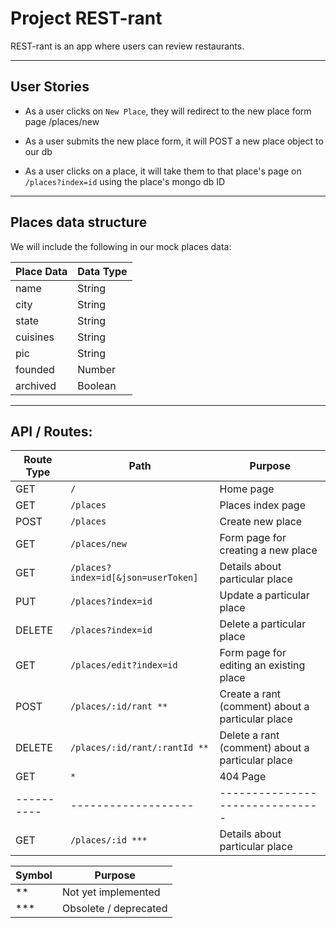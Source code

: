 # Project REST-rant

REST-rant is an app where users can review restaurants.

***

## User Stories




- As a user clicks on `New Place`, they will redirect to the new place form page /places/new
- As a user submits the new place form, it will POST a new place object to our db

- As a user clicks on a place, it will take them to that place's page on `/places?index=id` using the place's mongo db ID


***

## Places data structure

We will include the following in our mock places data:

| Place Data | Data Type |
| ---------- | --------- |
| name | String |
| city | String |
| state | String |
| cuisines | String |
| pic | String |
| founded | Number |
| archived | Boolean |

***

## API / Routes:

| Route Type | Path | Purpose |
| ---------- | ------------------- | ------------------------------- |
| GET | `/` | Home page |
| GET | `/places` | Places index page |
| POST | `/places` | Create new place |
| GET | `/places/new` | Form page for creating a new place |
| GET | `/places?index=id[&json=userToken]` | Details about particular place |
| PUT | `/places?index=id` | Update a particular place |
| DELETE | `/places?index=id` | Delete a particular place |
| GET | `/places/edit?index=id` | Form page for editing an existing place |
| POST | `/places/:id/rant **` | Create a rant (comment) about a particular place |
| DELETE | `/places/:id/rant/:rantId ** ` | Delete a rant (comment) about a particular place |
| GET | `*` | 404 Page |
| ---------- | ------------------- | ------------------------------- |
| GET | `/places/:id ***` | Details about particular place |

| Symbol | Purpose |
| ----- | ----- |
| ** | Not yet implemented |
| *** | Obsolete / deprecated |